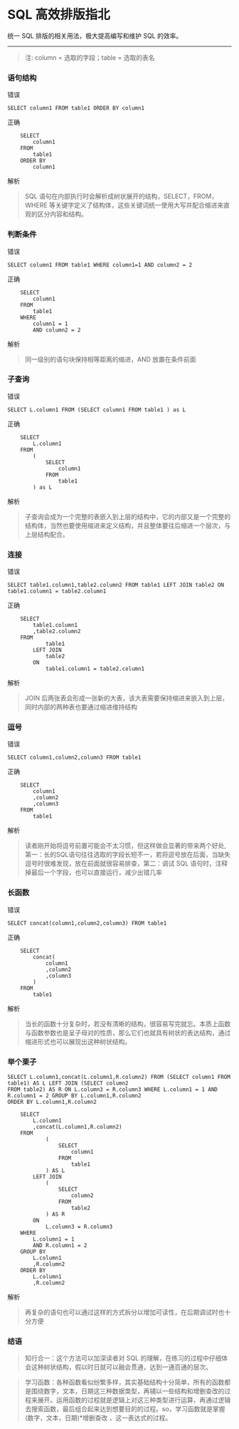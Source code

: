 # SQL 高效排版指北
统一 SQL 排版的相关用法，极大提高编写和维护 SQL 的效率。

---
> 注: column = 选取的字段；table = 选取的表名
### 语句结构
错误
```
SELECT column1 FROM table1 ORDER BY column1
```
正确
```
    SELECT 
        column1 
    FROM 
        table1
    ORDER BY 
        column1
```
解析
> SQL 语句在内部执行时会解析成树状展开的结构，SELECT，FROM，WHERE 等关键字定义了结构体，这些关键词统一使用大写并配合缩进来直观的区分内容和结构。

### 判断条件
错误
```
SELECT column1 FROM table1 WHERE column1=1 AND column2 = 2 
```
正确
```
    SELECT 
        column1 
    FROM 
        table1
    WHERE
        column1 = 1 
        AND column2 = 2 
```
解析
> 同一级别的语句块保持相等距离的缩进，AND 放置在条件前面

### 子查询
错误
```
SELECT L.column1 FROM (SELECT column1 FROM table1 ) as L
```
正确
```
    SELECT 
        L.column1 
    FROM 
        (
            SELECT 
                column1 
            FROM 
                table1 
        ) as L
```
解析
> 子查询会成为一个完整的表嵌入到上层的结构中，它的内部又是一个完整的结构体，当然也要使用缩进来定义结构，并且整体要往后缩进一个层次，与上层结构配合。

### 连接
错误
```
SELECT table1.column1,table2.column2 FROM table1 LEFT JOIN table2 ON table1.column1 = table2.column1
```
正确
```
    SELECT 
        table1.column1
        ,table2.column2
    FROM
            table1
        LEFT JOIN
            table2
        ON
            table1.column1 = table2.column1
```
解析
> JOIN 后两张表会形成一张新的大表，该大表需要保持缩进来嵌入到上层，同时内部的两种表也要通过缩进维持结构

### 逗号
错误
```
SELECT column1,column2,column3 FROM table1
```
正确
```
    SELECT 
        column1
        ,column2
        ,column3
    FROM 
        table1
```
解析
> 读者刚开始将逗号前置可能会不太习惯，但这样做会显著的带来两个好处,第一：长的SQL语句往往选取的字段长短不一，若将逗号放在后面，当缺失逗号时很难发现，放在前面就很容易排查，第二：调试 SQL 语句时，注释掉最后一个字段，也可以直接运行，减少出错几率

### 长函数
错误
```
SELECT concat(column1,column2,column3) FROM table1
```
正确
```
    SELECT
        concat(
            column1
            ,column2
            ,column3
        ) 
    FROM 
        table1
```
解析
> 当长的函数十分复杂时，若没有清晰的结构，很容易写完就忘。本质上函数与函数参数也是呈子母对的性质，那么它们也就具有树状的表达结构，通过缩进形式也可以展现出这种树状结构。

### 举个栗子
```
SELECT L.column1,concat(L.column1,R.column2) FROM (SELECT column1 FROM table1) AS L LEFT JOIN (SELECT column2
FROM table2) AS R ON L.column3 = R.column3 WHERE L.column1 = 1 AND R.column1 = 2 GROUP BY L.column1,R.column2 
ORDER BY L.column1,R.column2
```

```
    SELECT
        L.column1
        ,concat(L.column1,R.column2)
    FROM
            (
                SELECT
                    column1
                FROM
                    table1
            ) AS L
        LEFT JOIN
            (
                SELECT
                    column2
                FROM
                    table2
            ) AS R
        ON
            L.column3 = R.column3
    WHERE
        L.column1 = 1
        AND R.column1 = 2
    GROUP BY
        L.column1
        ,R.column2
    ORDER BY
        L.column1
        ,R.column2
```
解析
> 再复杂的语句也可以通过这样的方式拆分以增加可读性，在后期调试时也十分方便

### 结语

> 知行合一：这个方法可以加深读者对 SQL 的理解，在练习的过程中仔细体会这种树状结构，假以时日就可以融会贯通，达到一通百通的层次。

> 学习函数：各种函数看似纷繁多样，其实基础结构十分简单，所有的函数都是围绕数字，文本，日期这三种数据类型，再辅以一些结构和增删查改的过程来展开。运用函数的过程就是逻辑上对这三种类型进行运算，再通过逻辑去搜索函数，最后组合起来达到想要目的的过程。so，学习函数就是掌握(数字，文本，日期)*增删查改 ，这一表达式的过程。